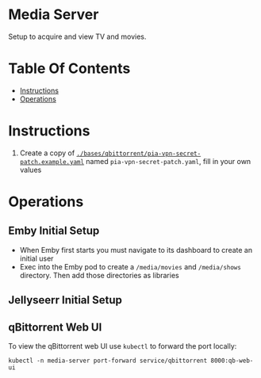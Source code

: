 # Media Server
Setup to acquire and view TV and movies.

# Table Of Contents
- [Instructions](#setup)
- [Operations](#operations)

# Instructions
1. Create a copy of [`./bases/qbittorrent/pia-vpn-secret-patch.example.yaml`](./bases/qbittorrent/pia-vpn-secret-patch.example.yaml) named `pia-vpn-secret-patch.yaml`, fill in your own values

# Operations
## Emby Initial Setup
- When Emby first starts you must navigate to its dashboard to create an initial user
- Exec into the Emby pod to create a `/media/movies` and `/media/shows` directory. Then add those directories as libraries

## Jellyseerr Initial Setup

## qBittorrent Web UI
To view the qBittorrent web UI use `kubectl` to forward the port locally:

```
kubectl -n media-server port-forward service/qbittorrent 8000:qb-web-ui
```